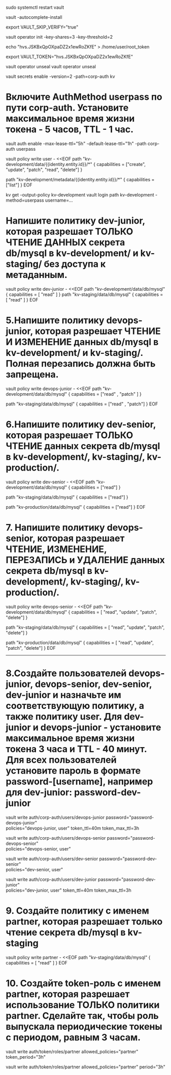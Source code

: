 sudo systemctl restart vault

vault -autocomplete-install

export VAULT_SKIP_VERIFY="true"

vault operator init -key-shares=3 -key-threshold=2

echo "hvs.JSKBxQpOXpaDZ2x1ewRoZKfE" > /home/user/root_token

export VAULT_TOKEN="hvs.JSKBxQpOXpaDZ2x1ewRoZKfE"

vault operator unseal
vault operator unseal

vault secrets enable -version=2 -path=corp-auth kv

# Включите AuthMethod userpass по пути corp-auth. Установите максимальное время жизни токена - 5 часов, TTL - 1 час.

vault auth enable -max-lease-ttl="5h" -default-lease-ttl="1h" -path corp-auth userpass

vault policy write user - <<EOF
path "kv-development/data/{{identity.entity.id}}/*" {
  capabilities = ["create", "update", "patch", "read", "delete"]
}

path "kv-development/metadata/{{identity.entity.id}}/*" {
  capabilities = ["list"]
}
EOF


kv get -output-policy kv-development
vault login path kv-development -method=userpass username=...


# Напишите политику dev-junior, которая разрешает ТОЛЬКО ЧТЕНИЕ ДАННЫХ секрета db/mysql в kv-development/ и kv-staging/ без доступа к метаданным.

vault policy write dev-junior - <<EOF
path "kv-development/data/db/mysql" {
  capabilities = [ "read" ]
}
path "kv-staging/data/db/mysql" {
  capabilities = [ "read" ]
}
EOF

# 5.Напишите политику devops-junior, которая разрешает ЧТЕНИЕ И ИЗМЕНЕНИЕ данных db/mysql в kv-development/ и kv-staging/. Полная перезапись должна быть запрещена.

vault policy write devops-junior - <<EOF
path "kv-development/data/db/mysql" {
  capabilities = ["read"  , "patch" ]
}

path "kv-staging/data/db/mysql" {
  capabilities = ["read" , "patch"]
}
EOF

# 6.Напишите политику dev-senior, которая разрешает ТОЛЬКО ЧТЕНИЕ данных секрета db/mysql в kv-development/, kv-staging/, kv-production/.

vault policy write dev-senior - <<EOF
path "kv-development/data/db/mysql" {
  capabilities = ["read"]
}

path "kv-staging/data/db/mysql" {
  capabilities = ["read"]
}

path "kv-production/data/db/mysql" {
  capabilities = ["read"]
}
EOF


# 7. Напишите политику devops-senior, которая разрешает ЧТЕНИЕ, ИЗМЕНЕНИЕ, ПЕРЕЗАПИСЬ и УДАЛЕНИЕ данных секрета db/mysql в kv-development/, kv-staging/, kv-production/.

vault policy write devops-senior - <<EOF
path "kv-development/data/db/mysql" {
  capabilities = [ "read", "update", "patch",  "delete"]
}

path "kv-staging/data/db/mysql" {
  capabilities = [ "read",  "update", "patch", "delete"]
}

path "kv-production/data/db/mysql" {
  capabilities = [ "read", "update", "patch",  "delete"]
}
EOF

----

# 8.Создайте пользователей devops-junior, devops-senior, dev-senior, dev-junior и назначьте им соответствующую политику, а также политику user. Для dev-junior и devops-junior - установите максимальное время жизни токена 3 часа и TTL - 40 минут. Для всех пользователей установите пароль в формате password-[username], например для dev-junior: password-dev-junior

vault write auth/corp-auth/users/devops-junior password="password-devops-junior" \
policies="devops-junior, user" token_ttl=40m token_max_ttl=3h

vault write auth/corp-auth/users/devops-senior password="password-devops-senior" \
policies="devops-senior, user"

vault write auth/corp-auth/users/dev-senior password="password-dev-senior" \
policies="dev-senior, user"

vault write auth/corp-auth/users/dev-junior password="password-dev-junior" \
policies="dev-junior, user" token_ttl=40m token_max_ttl=3h

# 9. Создайте политику с именем partner, которая разрешает только чтение секрета db/mysql в kv-staging

vault policy write partner - <<EOF
path "kv-staging/data/db/mysql" {
  capabilities = [ "read" ]
}
EOF

# 10. Создайте token-роль с именем partner, которая разрешает использование ТОЛЬКО политики partner. Сделайте так, чтобы роль выпускала периодические токены с периодом, равным 3 часам.

vault write auth/token/roles/partner allowed_policies="partner" token_period="3h"

vault write auth/token/roles/partner allowed_policies="partner" period="3h"